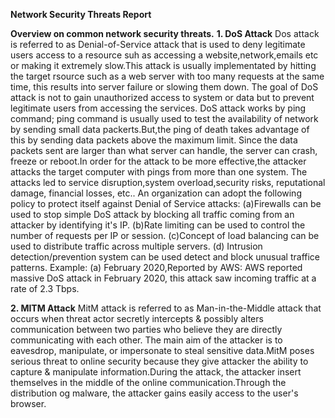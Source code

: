 **Network Security Threats Report**          

**Overview on common network security threats.**
**1. DoS Attack**
   Dos attack is referred to as Denial-of-Service attack that is used to deny legitimate users access to a resource suh as accessing a website,network,emails etc or making it extremely slow.This attack is usually implementated by hitting the target rsource such as a web server with too many requests at the same time, this results into server failure or slowing them down. The goal of DoS attack is not to gain unauthorized access to system or data but to prevent legitimate users from accessing the services.
DoS attack works by ping command; ping command is usually used to test the availability of network by sending small data packerts.But,the ping of death takes advantage of this by sending data packets above the maximum limit. Since the data packets sent are larger than what server can handle, the server can crash, freeze or reboot.In order for the attack to be more effective,the attacker attacks the target computer with pings from more than one system. The attacks led to service disruption,system overload,security risks, reputational damage, financial losses, etc..
An organization can adopt the following policy to protect itself against Denial of Service attacks:
   (a)Firewalls can be used to stop simple DoS attack by blocking all traffic coming from an attacker by identifying it's IP.
   (b)Rate limiting can be used to control the number of requests per IP or session.
   (c)Concept of load balancing can be used to distribute traffic across multiple servers.
   (d) Intrusion detection/prevention system can be used detect and block unusual traffice patterns.
Example:
   (a) February 2020,Reported by AWS: AWS reported massive DoS attack in February 2020, this attack saw incoming traffic at a rate of 2.3 Tbps.

**2. MITM Attack**
    MitM attack is referred to as Man-in-the-Middle attack that occurs when threat actor secretly intercepts & possibly alters communication between two parties who believe they are directly communicating with each other. The main aim of the attacker is to eavesdrop, manipulate, or impersonate to steal sensitive data.MitM poses serious threat to online security because they give attacker the ability to capture & manipulate information.During the attack, the attacker insert themselves in the middle of the online communication.Through the distribution og malware, the attacker gains easily access to the user's browser.
